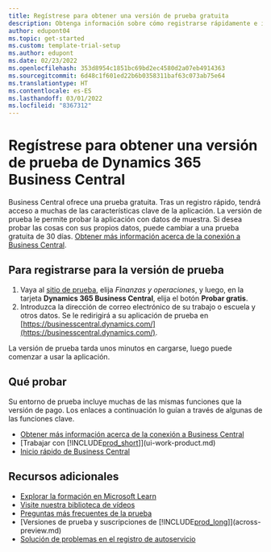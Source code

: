 ```yaml
---
title: Regístrese para obtener una versión de prueba gratuita
description: Obtenga información sobre cómo registrarse rápidamente e iniciar una prueba gratuita de Dynamics 365 Business Central. Explore la aplicación con recorridos y videos, y encuentre recursos de aprendizaje adicionales.
author: edupont04
ms.topic: get-started
ms.custom: template-trial-setup
ms.author: edupont
ms.date: 02/23/2022
ms.openlocfilehash: 353d8954c1851bc69bd2ec4580d2a07eb4914363
ms.sourcegitcommit: 6d48c1f601ed22b6b0358311baf63c073ab75e64
ms.translationtype: HT
ms.contentlocale: es-ES
ms.lasthandoff: 03/01/2022
ms.locfileid: "8367312"
---
```

# <a name="sign-up-for-a-free-dynamics-365-business-central-trial"></a>Regístrese para obtener una versión de prueba de Dynamics 365 Business Central

Business Central ofrece una prueba gratuita. Tras un registro rápido, tendrá acceso a muchas de las características clave de la aplicación. La versión de prueba le permite probar la aplicación con datos de muestra. Si desea probar las cosas con sus propios datos, puede cambiar a una prueba gratuita de 30 días. [Obtener más información acerca de la conexión a Business Central](across-business-functionality.md).  

## <a name="to-sign-up-for-the-trial"></a>Para registrarse para la versión de prueba

1. Vaya al [sitio de prueba](https://go.microsoft.com/fwlink/?linkid=847861), elija *Finanzas y operaciones*, y luego, en la tarjeta **Dynamics 365 Business Central**, elija el botón **Probar gratis**.  
2. Introduzca la dirección de correo electrónico de su trabajo o escuela y otros datos. Se le redirigirá a su aplicación de prueba en [https://businesscentral.dynamics.com/](https://businesscentral.dynamics.com/).  

La versión de prueba tarda unos minutos en cargarse, luego puede comenzar a usar la aplicación.

## <a name="what-to-try"></a>Qué probar

Su entorno de prueba incluye muchas de las mismas funciones que la versión de pago. Los enlaces a continuación lo guían a través de algunas de las funciones clave.

- [Obtener más información acerca de la conexión a Business Central](across-business-functionality.md)  
- [Trabajar con [!INCLUDE[prod_short](includes/prod_short.md)]](ui-work-product.md)  
- [Inicio rápido de Business Central](quick-start-business-central.md)  

## <a name="additional-resources"></a>Recursos adicionales

- [Explorar la formación en Microsoft Learn](/learn/dynamics365/business-central?WT.mc_id=dyn365bc_landingpage-docs)  
- [Visite nuestra biblioteca de vídeos](across-videos.md)  
- [Preguntas más frecuentes de la prueba](trial-faq.md)  
- [Versiones de prueba y suscripciones de [!INCLUDE[prod_long](includes/prod_long.md)]](across-preview.md)  
- [Solución de problemas en el registro de autoservicio](ui-troubleshoot-self-signup.md)  
